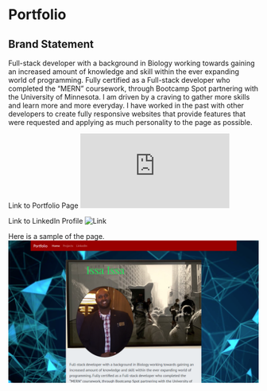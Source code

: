 # Portfolio


## Brand Statement

Full-stack developer with a background in Biology working towards gaining an increased amount of knowledge and skill within the ever expanding world of programming. Fully certified as a Full-stack developer who completed the “MERN” coursework, through Bootcamp Spot partnering with the University of Minnesota. I am driven by a craving to gather more skills and learn more and more everyday. I have worked in the past with other developers to create fully responsive websites that provide features that were requested and applying as much personality to the page as possible.

Link to Portfolio Page ![Link](https://IssaIssa-Issa.github.io/Portfolio/index.html)

Link to LinkedIn Profile ![Link](https://www.linkedin.com/in/issa-issa-06159718b/)

Here is a sample of the page. ![Sample](assets/images/screenshot.png)



